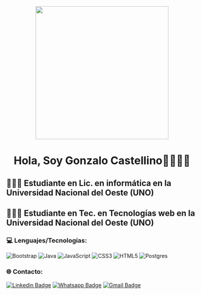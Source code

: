 <div id=header align="center">
  <img src="https://media.tenor.com/q4L3wKD-P7YAAAAi/hydra-we-bhack.gif" width="350">
  <h1>Hola, Soy Gonzalo Castellino👋🏽👋🏽</h1>
</div>

##  👨🏽‍💻 Estudiante en Lic. en informática en la Universidad Nacional del Oeste (UNO)
##  👨🏽‍💻 Estudiante en Tec. en Tecnologías web en la Universidad Nacional del Oeste (UNO)

### 💻 Lenguajes/Tecnologías:
![Bootstrap](https://img.shields.io/badge/bootstrap-%23563D7C.svg?style=for-the-badge&logo=bootstrap&logoColor=white) ![Java](https://img.shields.io/badge/java-%23ED8B00.svg?style=for-the-badge&logo=java&logoColor=white) ![JavaScript](https://img.shields.io/badge/javascript-%23323330.svg?style=for-the-badge&logo=javascript&logoColor=%23F7DF1E) ![CSS3](https://img.shields.io/badge/css3-%231572B6.svg?style=for-the-badge&logo=css3&logoColor=white) ![HTML5](https://img.shields.io/badge/html5-%23E34F26.svg?style=for-the-badge&logo=html5&logoColor=white) ![Postgres](https://img.shields.io/badge/postgres-%23316192.svg?style=for-the-badge&logo=postgresql&logoColor=white)

### 🌐 Contacto:
[![Linkedin Badge](https://img.shields.io/badge/-LinkedIn-0075b5?style=for-the-badge&logo=Linkedin&logoWidth=20)](https://www.linkedin.com/in/gonzalo-castellino-75ba0721b/)
<a href="https://wa.link/2x6xis" target="_blank">![Whatsapp Badge](https://img.shields.io/badge/WhatsApp-25D366?style=for-the-badge&logo=whatsapp&logoColor=white)<a/>
<a href="mailto:gonzi2008@live.com.ar" target="_blank">![Gmail Badge](https://img.shields.io/badge/Gmail-D14836?style=for-the-badge&logo=gmail&logoColor=white)<a/>
